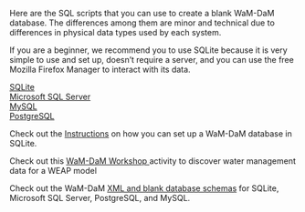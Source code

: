 Here are the SQL scripts that you can use to create a blank WaM-DaM database. The differences among them are minor and technical due to differences in physical data types used by each system.

If you are a beginner, we recommend you to use SQLite because it is very simple to use and set up, doesn’t require a server, and you can use the free Mozilla Firefox Manager to interact with its data.

[SQLite](https://github.com/amabdallah/WaM-DaM/blob/master/02WaM-DaM_Schema/WaM-DaM_for_SQLite.sql)  
[Microsoft SQL Server](https://github.com/amabdallah/WaM-DaM/blob/master/02WaM-DaM_Schema/WaM-DaM_for_MSSQL.sql)  
[MySQL](https://github.com/amabdallah/WaM-DaM/blob/master/02WaM-DaM_Schema/WaM-DaM_for_MySQL.sql)  
[PostgreSQL](https://github.com/amabdallah/WaM-DaM/blob/master/02WaM-DaM_Schema/WaM-DaM_for_PostgreSQL.sql)  


Check out the [Instructions](https://github.com/amabdallah/WaM-DaM/tree/master/01Documentation/05Workshop) on how you can set up a WaM-DaM database in SQLite. 

Check out this <a href="https://github.com/amabdallah/WaM-DaM/tree/master/01Documentation/05Workshop" target="_blank"> WaM-DaM Workshop </a>  activity to discover water management data for a WEAP model 

Check out the WaM-DaM <a href="https://github.com/amabdallah/WaM-DaM/tree/master/03UseCases" target="_blank">XML and blank database schemas</a> for SQLite, Microsoft SQL Server, PostgreSQL, and MySQL.
